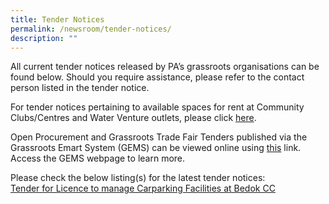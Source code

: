 ```yaml
---
title: Tender Notices
permalink: /newsroom/tender-notices/
description: ""
---
```

All current tender notices released by PA’s grassroots organisations can be found below. Should you require assistance, please refer to the contact person listed in the tender notice.

For tender notices pertaining to available spaces for rent at Community Clubs/Centres and Water Venture outlets, please click [here](/our-network/community-clubs/rentals).

Open Procurement and Grassroots Trade Fair Tenders published via the Grassroots Emart System (GEMS) can be viewed online using [this](https://gems.pa.gov.sg/account/vendors) link. Access the GEMS webpage to learn more.
<br>

Please check the below listing(s) for the latest tender notices: <br> [Tender for Licence to manage Carparking Facilities at Bedok CC](/tender-details/bcccarparkm)